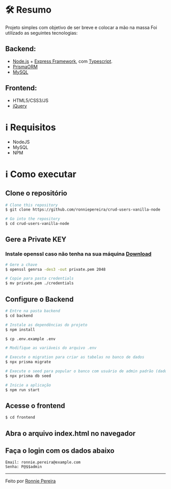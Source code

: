 # :hammer_and_wrench: Resumo

Projeto simples com objetivo de ser breve e colocar a mão na massa
Foi utilizado as seguintes tecnologias:
## Backend:
- [Node.js][nodejs] + [Express Framework][express], com [Typescript][ts].
- [PrismaORM](https://www.prisma.io/)
- [MySQL](https://www.mysql.com/)


## Frontend:
- HTML5/CSS3/JS
- [jQuery](https://jquery.com/)

# :information_source: Requisitos

- NodeJS
- MySQL
- NPM

# :information_source: Como executar

## Clone o repositório
```bash
# Clone this repository
$ git clone https://github.com/ronniepereira/crud-users-vanilla-node

# Go into the repository
$ cd crud-users-vanilla-node

```

## Gere a Private KEY
 
### Instale openssl caso não tenha na sua máquina [Download](https://code.google.com/archive/p/openssl-for-windows/downloads)

 ```bash
 # Gere a chave
 $ openssl genrsa -des3 -out private.pem 2048

 # Copie para pasta credentials
 $ mv private.pem ./credentials
 ```

## Configure o Backend

```bash
# Entre na pasta backend
$ cd backend

# Instale as dependências do projeto
$ npm install

$ cp .env.example .env

# Modifique as variáveis do arquivo .env

# Execute o migration para criar as tabelas no banco de dados
$ npx prisma migrate

# Execute o seed para popular o banco com usuário de admin padrão (dados abaixo)
$ npx prisma db seed

# Inicie a aplicação
$ npm run start

```

## Acesse o frontend

```bash
$ cd frontend
```
## Abra o arquivo index.html no navegador

## Faça o login com os dados abaixo
```
Email: ronnie.pereira@example.com
Senha: P@$$admin
```

---

Feito por [Ronnie Pereira](https://www.linkedin.com/in/ronniepereira/)

[nodejs]: https://nodejs.org/
[express]: https://expressjs.com/
[ts]: https://www.typescriptlang.org/